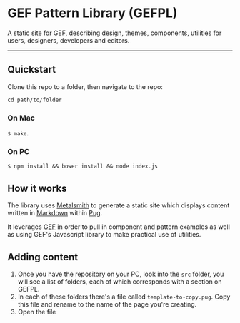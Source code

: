 # GEF Pattern Library (GEFPL)

A static site for GEF, describing design, themes, components, utilities for users, designers, developers and editors. 

---

## Quickstart

Clone this repo to a folder, then navigate to the repo:

`cd path/to/folder`

### On Mac

`$ make`.

### On PC

`$ npm install && bower install && node index.js`

## How it works

The library uses [Metalsmith](http://metalsmith.io) to generate a static site which displays content written in [Markdown](https://github.com/adam-p/markdown-here/wiki/Markdown-Cheatsheet) within [Pug](http://pugj.org).

It leverages [GEF](https://bitbucket.org/dec-ce/gef) in order to pull in component and pattern examples as well as using GEF's Javascript library to make practical use of utilities.

## Adding content

1. Once you have the repository on your PC, look into the `src` folder, you will see a list of folders, each of which corresponds with a section on GEFPL. 
2. In each of these folders there's a file called `template-to-copy.pug`. Copy this file and rename to the name of the page you're creating.
3. Open the file